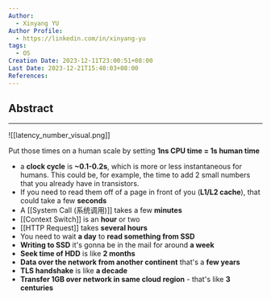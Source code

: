 ```yaml
---
Author:
  - Xinyang YU
Author Profile:
  - https://linkedin.com/in/xinyang-yu
tags:
  - OS
Creation Date: 2023-12-11T23:00:51+08:00
Last Date: 2023-12-21T15:40:03+08:00
References: 
---
```

## Abstract
---
![[latency_number_visual.png]]

Put those times on a human scale by setting **1ns CPU time = 1s human time**
- a **clock cycle** is **~0.1-0.2s**, which is more or less instantaneous for humans. This could be, for example, the time to add 2 small numbers that you already have in transistors.
- If you need to read them off of a page in front of you (**L1/L2 cache**), that could take a few **seconds**
- A [[System Call (系统调用)]] takes a few **minutes**
- [[Context Switch]] is an **hour** or two
- [[HTTP Request]] takes **several hours**
- You need to wait **a day** to **read something from SSD**
- **Writing to SSD** it's gonna be in the mail for around **a week**
- **Seek time of HDD** is like **2 months**
- **Data over the network from another continent** that's a **few years**
- **TLS handshake** is like **a decade**
- **Transfer 1GB over network in same cloud region** - that's like **3 centuries**